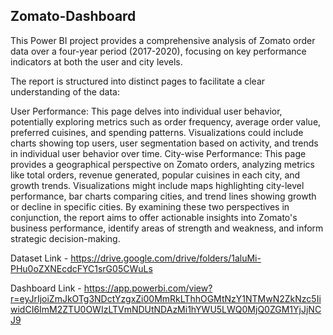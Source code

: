 ## Zomato-Dashboard 
This Power BI project provides a comprehensive analysis of Zomato order data over a four-year period (2017-2020), focusing on key performance indicators at both the user and city levels.

The report is structured into distinct pages to facilitate a clear understanding of the data:

User Performance: This page delves into individual user behavior, potentially exploring metrics such as order frequency, average order value, preferred cuisines, and spending patterns. Visualizations could include charts showing top users, user segmentation based on activity, and trends in individual user behavior over time.
City-wise Performance: This page provides a geographical perspective on Zomato orders, analyzing metrics like total orders, revenue generated, popular cuisines in each city, and growth trends. Visualizations might include maps highlighting city-level performance, bar charts comparing cities, and trend lines showing growth or decline in specific cities.
By examining these two perspectives in conjunction, the report aims to offer actionable insights into Zomato's business performance, identify areas of strength and weakness, and inform strategic decision-making.

Dataset Link - https://drive.google.com/drive/folders/1aluMi-PHu0oZXNEcdcFYC1srG05CWuLs

Dashboard Link - https://app.powerbi.com/view?r=eyJrIjoiZmJkOTg3NDctYzgxZi00MmRkLThhOGMtNzY1NTMwN2ZkNzc5IiwidCI6ImM2ZTU0OWIzLTVmNDUtNDAzMi1hYWU5LWQ0MjQ0ZGM1YjJjNCJ9
